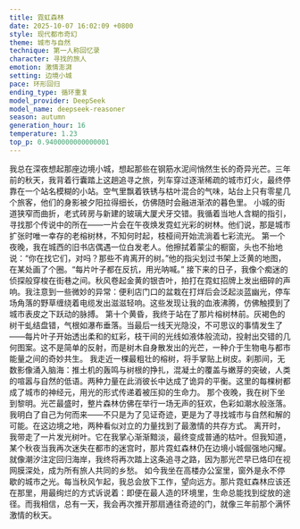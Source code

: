 ```yaml
---
title: 霓虹森林
date: 2025-10-07 16:02:09 +0800
style: 现代都市奇幻
theme: 城市与自然
technique: 第一人称回忆录
character: 寻找的旅人
emotion: 激情澎湃
setting: 边境小城
pace: 环形回归
ending_type: 循环重复
model_provider: DeepSeek
model_name: deepseek-reasoner
season: autumn
generation_hour: 16
temperature: 1.23
top_p: 0.9400000000000001
---
```


我总在深夜想起那座边境小城，想起那些在钢筋水泥间悄然生长的奇异光芒。三年前的秋天，我背着行囊踏上这趟追寻之旅，列车穿过逐渐稀疏的城市灯火，最终停靠在一个站名模糊的小站。空气里飘着铁锈与枯叶混合的气味，站台上只有零星几个旅客，他们的身影被夕阳拉得细长，仿佛随时会融进渐浓的暮色里。
小城的街道狭窄而曲折，老式砖房与新建的玻璃大厦犬牙交错。我循着当地人含糊的指引，寻找那个传说中的所在——一片会在午夜焕发霓虹光彩的树林。他们说，那是城市扩张时唯一幸存的老榕树林，不知何时起，枝桠间开始流淌着七彩流光。
第一个夜晚，我在城西的旧书店偶遇一位白发老人。他擦拭着蒙尘的橱窗，头也不抬地说：“你在找它们，对吗？那些不肯离开的树。”他的指尖划过书架上泛黄的地图，在某处画了个圈。“每片叶子都在反抗，用光呐喊。”
接下来的日子，我像个痴迷的侦探般穿梭在街巷之间。秋风卷起金黄的银杏叶，拍打在霓虹招牌上发出细碎的声响。我注意到一些微妙的异常：便利店门口的盆栽在打烊后会泛起淡蓝幽光，停车场角落的野草缠绕着电缆发出滋滋轻响。这些发现让我的血液沸腾，仿佛触摸到了城市表皮之下跃动的脉搏。
第十个黄昏，我终于站在了那片榕树林前。灰褐色的树干虬结盘错，气根如瀑布垂落。当最后一线天光隐没，不可思议的事情发生了——每片叶子开始透出柔和的虹彩，枝干间的光线如液体般流动，投射出交错的几何图案。这不是简单的反射，而是树木自身散发出的光芒，一种介于生物电与都市能量之间的奇妙共生。
我走近一棵最粗壮的榕树，将手掌贴上树皮。刹那间，无数影像涌入脑海：推土机的轰鸣与树根的挣扎，混凝土的覆盖与嫩芽的突破，人类的喧嚣与自然的低语。两种力量在此消彼长中达成了诡异的平衡。这里的每棵树都成了城市的神经元，用光的形式传递着被压抑的生命力。
那个夜晚，我在树下坐到黎明。光芒最盛时，整片森林仿佛在举行一场无声的狂欢，色彩如潮水般涨落。我明白了自己为何而来——不只是为了见证奇迹，更是为了寻找城市与自然和解的可能。在这边境之地，两种看似对立的力量找到了最激情的共存方式。
离开时，我带走了一片发光树叶。它在我掌心渐渐黯淡，最终变成普通的枯叶。但我知道，某个秋夜当我再次迷失在都市的迷宫时，那片霓虹森林仍在边境小城倔强地闪耀。就像潮汐注定回归海岸，我终将再次踏上这条追寻之路，因为那光芒早已烙印在视网膜深处，成为所有旅人共同的乡愁。
如今我坐在高楼办公室里，窗外是永不停歇的城市之光。每当秋风乍起，我总会放下工作，望向远方。那片霓虹森林应该还在那里，用最绚烂的方式诉说着：即便在最人造的环境里，生命总能找到绽放的途径。而我相信，总有一天，我会再次推开那扇通往奇迹的门，就像三年前那个满怀激情的秋天。

